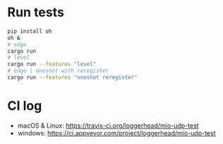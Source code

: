 # Run tests

```bash
pip install oh
oh &
# edge
cargo run
# level
cargo run --features "level"
# edge | oneshot with reregister
cargo run --features "oneshot reregister"
```

# CI log
* macOS & Linux: https://travis-ci.org/loggerhead/mio-udp-test
* windows: https://ci.appveyor.com/project/loggerhead/mio-udp-test
